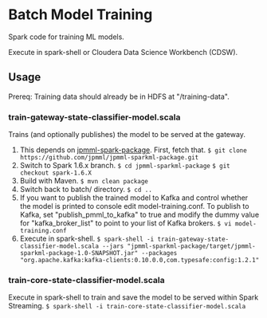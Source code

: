 # Batch Model Training
Spark code for training ML models.

Execute in spark-shell or Cloudera Data Science Workbench (CDSW).

## Usage
Prereq: Training data should already be in HDFS at "/training-data".
### train-gateway-state-classifier-model.scala
Trains (and optionally publishes) the model to be served at the gateway.
1. This depends on [jpmml-spark-package](https://github.com/jpmml/jpmml-sparkml-package). First, fetch that.
`$ git clone https://github.com/jpmml/jpmml-sparkml-package.git`
2. Switch to Spark 1.6.x branch.
`$ cd jpmml-sparkml-package`
`$ git checkout spark-1.6.X`
3. Build with Maven.
`$ mvn clean package`
4. Switch back to batch/ directory.
`$ cd ..`
5. If you want to publish the trained model to Kafka and control whether the model is printed to console edit model-training.conf. To publish to Kafka, set "publish_pmml_to_kafka" to true and modify the dummy value for "kafka_broker_list" to point to your list of Kafka brokers.
`$ vi model-training.conf`
6. Execute in spark-shell.
`$ spark-shell -i train-gateway-state-classifier-model.scala --jars "jpmml-sparkml-package/target/jpmml-sparkml-package-1.0-SNAPSHOT.jar" --packages "org.apache.kafka:kafka-clients:0.10.0.0,com.typesafe:config:1.2.1"`

### train-core-state-classifier-model.scala
Execute in spark-shell to train and save the model to be served within Spark Streaming.
`$ spark-shell -i train-core-state-classifier-model.scala`

